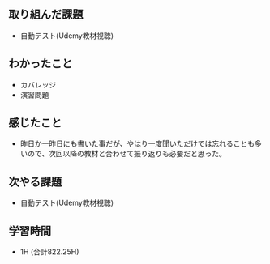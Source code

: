 ## 取り組んだ課題
- 自動テスト(Udemy教材視聴)

## わかったこと
- カバレッジ
- 演習問題
  
## 感じたこと  
- 昨日か一昨日にも書いた事だが、やはり一度聞いただけでは忘れることも多いので、次回以降の教材と合わせて振り返りも必要だと思った。
  
## 次やる課題  
- 自動テスト(Udemy教材視聴)
  
## 学習時間  
- 1H (合計822.25H)
